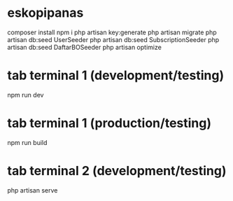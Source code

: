 # eskopipanas
composer install
npm i
php artisan key:generate
php artisan migrate
php artisan db:seed UserSeeder
php artisan db:seed SubscriptionSeeder
php artisan db:seed DaftarBOSeeder
php artisan optimize

# tab terminal 1 (development/testing)
npm run dev
# tab terminal 1 (production/testing)
npm run build

# tab terminal 2 (development/testing)
php artisan serve
